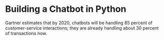 # Building a Chatbot in Python

Gartner estimates that by 2020, chatbots will be handling 85 percent of customer-service interactions; they are already handling about 30 percent of transactions now.

